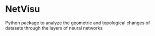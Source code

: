 # NetVisu
Python package to analyze the geometric and topological changes of datasets through the layers of neural networks
